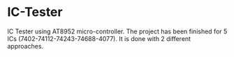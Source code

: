 # IC-Tester
IC Tester using AT8952 micro-controller.
The project has been finished for 5 ICs (7402-74112-74243-74688-4077).
It is done with 2 different approaches.
